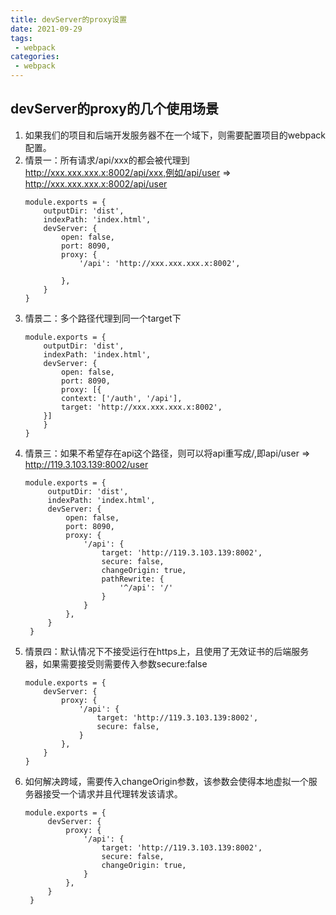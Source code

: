 ```yaml
---
title: devServer的proxy设置
date: 2021-09-29
tags:
 - webpack
categories:
 - webpack
---
```


## devServer的proxy的几个使用场景

1. 如果我们的项目和后端开发服务器不在一个域下，则需要配置项目的webpack配置。
2. 情景一：所有请求/api/xxx的都会被代理到 http://xxx.xxx.xxx.x:8002/api/xxx,例如/api/user => http://xxx.xxx.xxx.x:8002/api/user
    ```
    module.exports = {
        outputDir: 'dist',
        indexPath: 'index.html',
        devServer: {
            open: false,
            port: 8090,
            proxy: {
                '/api': 'http://xxx.xxx.xxx.x:8002',
                
            },
        }
    }
    ```
3. 情景二：多个路径代理到同一个target下
    ```
    module.exports = {
        outputDir: 'dist',
        indexPath: 'index.html',
        devServer: {
            open: false,
            port: 8090,
            proxy: [{
            context: ['/auth', '/api'],
            target: 'http://xxx.xxx.xxx.x:8002',
        }]
        }
    }
    ```
4. 情景三：如果不希望存在api这个路径，则可以将api重写成/,即api/user => http://119.3.103.139:8002/user
   ```
   module.exports = {
        outputDir: 'dist',
        indexPath: 'index.html',
        devServer: {
            open: false,
            port: 8090,
            proxy: {
                '/api': {
                    target: 'http://119.3.103.139:8002',
                    secure: false,
                    changeOrigin: true,
                    pathRewrite: {
                        '^/api': '/'
                    }
                }
            },
        }
    }
   ```
5. 情景四：默认情况下不接受运行在https上，且使用了无效证书的后端服务器，如果需要接受则需要传入参数secure:false
    ```
   module.exports = {
        devServer: {
            proxy: {
                '/api': {
                    target: 'http://119.3.103.139:8002',
                    secure: false,
                }
            },
        }
    }
   ```
6. 如何解决跨域，需要传入changeOrigin参数，该参数会使得本地虚拟一个服务器接受一个请求并且代理转发该请求。
   ```
   module.exports = {
        devServer: {
            proxy: {
                '/api': {
                    target: 'http://119.3.103.139:8002',
                    secure: false,
                    changeOrigin: true,
                }
            },
        }
    }
   ```


